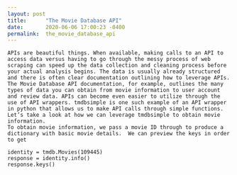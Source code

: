 ```yaml
---
layout: post
title:      "The Movie Database API"
date:       2020-06-06 17:00:23 -0400
permalink:  the_movie_database_api
---
```



	APIs are beautiful things. When available, making calls to an API to access data versus having to go through the messy process of web scraping can speed up the data collection and cleaning process before your actual analysis begins. The data is usually already structured and there is often clear documentation outlining how to leverage APIs. The Movie Database API documentation, for example, outlines the many types of data you can obtain from movie information to user account and review data. APIs can become even easier to utilize through the use of API wrappers. tmdbsimple is one such example of an API wrapper in python that allows us to make API calls through simple functions. Let’s take a look at how we can leverage tmdbsimple to obtain movie information.
	To obtain movie information, we pass a movie ID through to produce a dictionary with basic movie details.  We can preview the keys in order to get
	
```	
identity = tmdb.Movies(109445)
response = identity.info()
response.keys()
```
